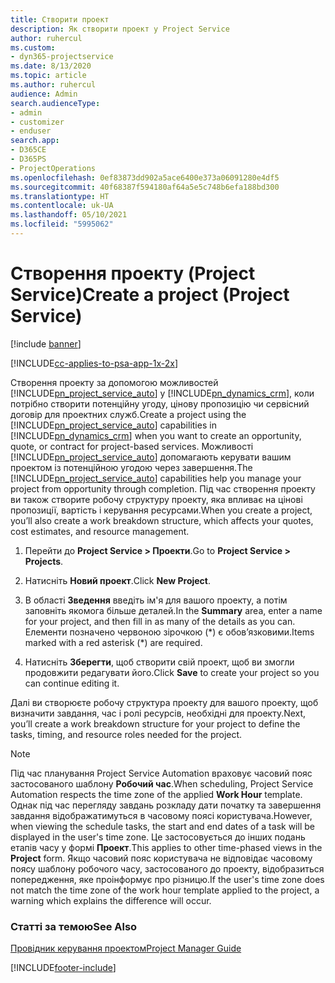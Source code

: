 ```yaml
---
title: Створити проект
description: Як створити проект у Project Service
author: ruhercul
ms.custom:
- dyn365-projectservice
ms.date: 8/13/2020
ms.topic: article
ms.author: ruhercul
audience: Admin
search.audienceType:
- admin
- customizer
- enduser
search.app:
- D365CE
- D365PS
- ProjectOperations
ms.openlocfilehash: 0ef83873dd902a5ace6400e373a06091280e4df5
ms.sourcegitcommit: 40f68387f594180af64a5e5c748b6efa188bd300
ms.translationtype: HT
ms.contentlocale: uk-UA
ms.lasthandoff: 05/10/2021
ms.locfileid: "5995062"
---
```

# <a name="create-a-project-project-service"></a><span data-ttu-id="a5499-103">Створення проекту (Project Service)</span><span class="sxs-lookup"><span data-stu-id="a5499-103">Create a project (Project Service)</span></span>

[!include [banner](../includes/psa-now-project-operations.md)]

[!INCLUDE[cc-applies-to-psa-app-1x-2x](../includes/cc-applies-to-psa-app-1x-2x.md)]

<span data-ttu-id="a5499-104">Створення проекту за допомогою можливостей [!INCLUDE[pn_project_service_auto](../includes/pn-project-service-auto.md)] у [!INCLUDE[pn_dynamics_crm](../includes/pn-dynamics-crm.md)], коли потрібно створити потенційну угоду, цінову пропозицію чи сервісний договір для проектних служб.</span><span class="sxs-lookup"><span data-stu-id="a5499-104">Create a project using the [!INCLUDE[pn_project_service_auto](../includes/pn-project-service-auto.md)] capabilities in [!INCLUDE[pn_dynamics_crm](../includes/pn-dynamics-crm.md)] when you want to create an opportunity, quote, or contract for project-based services.</span></span> <span data-ttu-id="a5499-105">Можливості [!INCLUDE[pn_project_service_auto](../includes/pn-project-service-auto.md)] допомагають керувати вашим проектом із потенційною угодою через завершення.</span><span class="sxs-lookup"><span data-stu-id="a5499-105">The [!INCLUDE[pn_project_service_auto](../includes/pn-project-service-auto.md)] capabilities help you manage your project from opportunity through completion.</span></span> <span data-ttu-id="a5499-106">Під час створення проекту ви також створите робочу структуру проекту, яка впливає на цінові пропозиції, вартість і керування ресурсами.</span><span class="sxs-lookup"><span data-stu-id="a5499-106">When you create a project, you’ll also create a work breakdown structure, which affects your quotes, cost estimates, and resource management.</span></span>  
  
1.  <span data-ttu-id="a5499-107">Перейти до **Project Service > Проекти**.</span><span class="sxs-lookup"><span data-stu-id="a5499-107">Go to **Project Service > Projects**.</span></span>  
  
2.  <span data-ttu-id="a5499-108">Натисніть **Новий проект**.</span><span class="sxs-lookup"><span data-stu-id="a5499-108">Click **New Project**.</span></span>  
  
3.  <span data-ttu-id="a5499-109">В області **Зведення** введіть ім'я для вашого проекту, а потім заповніть якомога більше деталей.</span><span class="sxs-lookup"><span data-stu-id="a5499-109">In the **Summary** area, enter a name for your project, and then fill in as many of the details as you can.</span></span> <span data-ttu-id="a5499-110">Елементи позначено червоною зірочкою (\*) є обов’язковими.</span><span class="sxs-lookup"><span data-stu-id="a5499-110">Items marked with a red asterisk (\*) are required.</span></span>  
  
4.  <span data-ttu-id="a5499-111">Натисніть **Зберегти**, щоб створити свій проект, щоб ви змогли продовжити редагувати його.</span><span class="sxs-lookup"><span data-stu-id="a5499-111">Click **Save** to create your project so you can continue editing it.</span></span>  
  
<span data-ttu-id="a5499-112">Далі ви створюєте робочу структура проекту для вашого проекту, щоб визначити завдання, час і ролі ресурсів, необхідні для проекту.</span><span class="sxs-lookup"><span data-stu-id="a5499-112">Next, you’ll create a work breakdown structure for your project to define the tasks, timing, and resource roles needed for the project.</span></span>  

> [!NOTE]
> <span data-ttu-id="a5499-113">Під час планування Project Service Automation враховує часовий пояс застосованого шаблону **Робочий час**.</span><span class="sxs-lookup"><span data-stu-id="a5499-113">When scheduling, Project Service Automation respects the time zone of the applied **Work Hour** template.</span></span> <span data-ttu-id="a5499-114">Однак під час перегляду завдань розкладу дати початку та завершення завдання відображатимуться в часовому поясі користувача.</span><span class="sxs-lookup"><span data-stu-id="a5499-114">However, when viewing the schedule tasks, the start and end dates of a task will be displayed in the user's time zone.</span></span> <span data-ttu-id="a5499-115">Це застосовується до інших подань етапів часу у формі **Проект**.</span><span class="sxs-lookup"><span data-stu-id="a5499-115">This applies to other time-phased views in the **Project** form.</span></span> <span data-ttu-id="a5499-116">Якщо часовий пояс користувача не відповідає часовому поясу шаблону робочого часу, застосованого до проекту, відобразиться попередження, яке проінформує про різницю.</span><span class="sxs-lookup"><span data-stu-id="a5499-116">If the user's time zone does not match the time zone of the work hour template applied to the project, a warning which explains the difference will occur.</span></span> 
  
### <a name="see-also"></a><span data-ttu-id="a5499-117">Статті за темою</span><span class="sxs-lookup"><span data-stu-id="a5499-117">See Also</span></span>  
 [<span data-ttu-id="a5499-118">Провідник керування проектом</span><span class="sxs-lookup"><span data-stu-id="a5499-118">Project Manager Guide</span></span>](../psa/project-manager-guide.md)


[!INCLUDE[footer-include](../includes/footer-banner.md)]